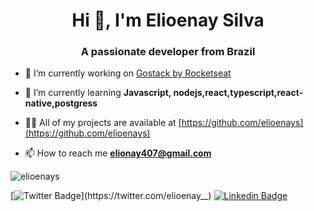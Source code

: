 <h1 align="center">Hi 👋, I'm Elioenay Silva</h1>
<h3 align="center">A passionate developer from Brazil</h3>

- 🔭 I’m currently working on [Gostack by Rocketseat](https://app.rocketseat.com.br/me/elioenay)

- 🌱 I’m currently learning **Javascript, nodejs,react,typescript,react-native,postgress**

- 👨‍💻 All of my projects are available at [https://github.com/elioenays](https://github.com/elioenays)

- 📫 How to reach me **elionay407@gmail.com**

<p><img align="center" src="https://github-readme-stats.vercel.app/api/top-langs?username=elioenays&show_icons=true&locale=en&layout=compact" alt="elioenays" /></p>

[![Twitter Badge](https://img.shields.io/badge/-@elioenay__-0077B5?style=for-the-badge&labelColor=0077B5&logo=twitter&logoColor=white&link=https://twitter.com/elioenay__)](https://twitter.com/elioenay__)
[![Linkedin Badge](https://img.shields.io/badge/LinkedIn-0077B5?style=for-the-badge&logo=linkedin&logoColor=white&link=https://www.linkedin.com/in/elioenays)](https://www.linkedin.com/in/elioenays)

